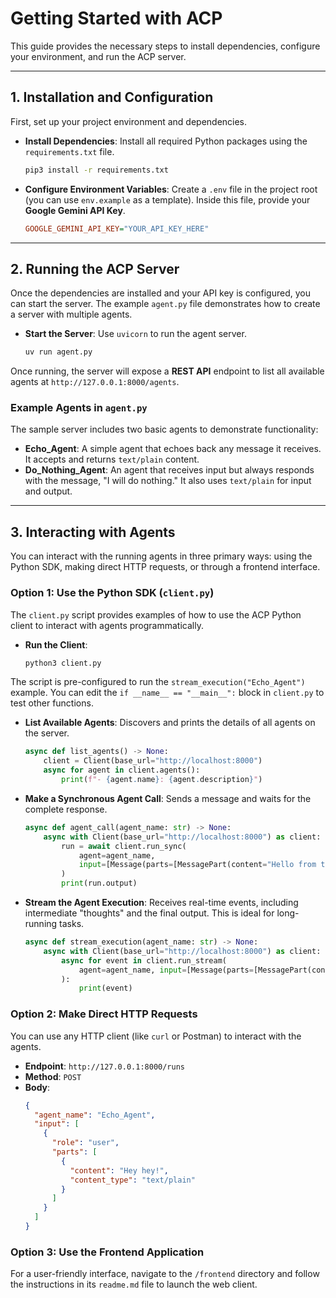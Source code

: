 # Getting Started with ACP

This guide provides the necessary steps to install dependencies, configure your environment, and run the ACP server.

-----

## 1\. Installation and Configuration

First, set up your project environment and dependencies.

  * **Install Dependencies**: Install all required Python packages using the `requirements.txt` file.

    ```bash
    pip3 install -r requirements.txt
    ```

  * **Configure Environment Variables**: Create a `.env` file in the project root (you can use `env.example` as a template). Inside this file, provide your **Google Gemini API Key**.

    ```ini
    GOOGLE_GEMINI_API_KEY="YOUR_API_KEY_HERE"
    ```

-----

## 2\. Running the ACP Server

Once the dependencies are installed and your API key is configured, you can start the server. The example `agent.py` file demonstrates how to create a server with multiple agents.

  * **Start the Server**: Use `uvicorn` to run the agent server.
    ```bash
    uv run agent.py
    ```
    

Once running, the server will expose a **REST API** endpoint to list all available agents at `http://127.0.0.1:8000/agents`.

### Example Agents in `agent.py`

The sample server includes two basic agents to demonstrate functionality:

  * **Echo\_Agent**: A simple agent that echoes back any message it receives. It accepts and returns `text/plain` content.
  * **Do\_Nothing\_Agent**: An agent that receives input but always responds with the message, "I will do nothing." It also uses `text/plain` for input and output.

-----

## 3\. Interacting with Agents

You can interact with the running agents in three primary ways: using the Python SDK, making direct HTTP requests, or through a frontend interface.

### Option 1: Use the Python SDK (`client.py`)

The `client.py` script provides examples of how to use the ACP Python client to interact with agents programmatically.

  * **Run the Client**:
    ```bash
    python3 client.py
    ```

The script is pre-configured to run the `stream_execution("Echo_Agent")` example. You can edit the `if __name__ == "__main__":` block in `client.py` to test other functions.

  * **List Available Agents**: Discovers and prints the details of all agents on the server.

    ```python
    async def list_agents() -> None:
        client = Client(base_url="http://localhost:8000")
        async for agent in client.agents():
            print(f"- {agent.name}: {agent.description}")
    ```

  * **Make a Synchronous Agent Call**: Sends a message and waits for the complete response.

    ```python
    async def agent_call(agent_name: str) -> None:
        async with Client(base_url="http://localhost:8000") as client:
            run = await client.run_sync(
                agent=agent_name,
                input=[Message(parts=[MessagePart(content="Hello from the client!")])],
            )
            print(run.output)
    ```

  * **Stream the Agent Execution**: Receives real-time events, including intermediate "thoughts" and the final output. This is ideal for long-running tasks.

    ```python
    async def stream_execution(agent_name: str) -> None:
        async with Client(base_url="http://localhost:8000") as client:
            async for event in client.run_stream(
                agent=agent_name, input=[Message(parts=[MessagePart(content="Howdy!")])]
            ):
                print(event)
    ```

### Option 2: Make Direct HTTP Requests

You can use any HTTP client (like `curl` or Postman) to interact with the agents.

  * **Endpoint**: `http://127.0.0.1:8000/runs`
  * **Method**: `POST`
  * **Body**:
    ```json
    {
      "agent_name": "Echo_Agent",
      "input": [
        {
          "role": "user",
          "parts": [
            {
              "content": "Hey hey!",
              "content_type": "text/plain"
            }
          ]
        }
      ]
    }
    ```

### Option 3: Use the Frontend Application

For a user-friendly interface, navigate to the `/frontend` directory and follow the instructions in its `readme.md` file to launch the web client.